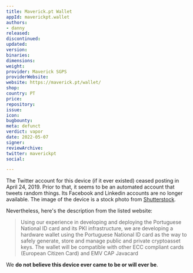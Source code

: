 ```yaml
---
title: Maverick.pt Wallet
appId: maverickpt.wallet
authors:
- danny
released: 
discontinued: 
updated: 
version: 
binaries: 
dimensions: 
weight: 
provider: Maverick SGPS
providerWebsite: 
website: https://maverick.pt/wallet/
shop: 
country: PT
price: 
repository: 
issue: 
icon: 
bugbounty: 
meta: defunct
verdict: vapor
date: 2022-05-07
signer: 
reviewArchive: 
twitter: maverickpt
social: 

---
```


The Twitter account for this device (if it ever existed) ceased posting in April 24, 2019. Prior to that, it seems to be an automated account that tweets random things. Its Facebook and Linkedin accounts are no longer available. The image of the device is a stock photo from [Shutterstock](https://www.shutterstock.com/image-photo/zagreb-croatia-circa-october-2015-close-345116411).

Nevertheless, here's the description from the listed website: 

> Using our experience in developing and deploying the Portuguese National ID card and its PKI infrastructure, we are developing a hardware wallet using the Portuguese National ID card as the way to safely generate, store and manage public and private cryptoasset keys. The wallet will be compatible with other ECC compliant cards (European Citizen Card) and EMV CAP Javacard

We **do not believe this device ever came to be or will ever be**. 